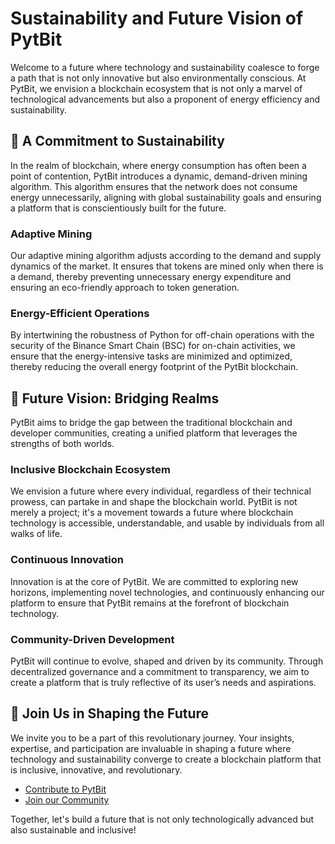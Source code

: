 # Sustainability and Future Vision of PytBit

Welcome to a future where technology and sustainability coalesce to forge a path that is not only innovative but also environmentally conscious. At PytBit, we envision a blockchain ecosystem that is not only a marvel of technological advancements but also a proponent of energy efficiency and sustainability.

## 🌱 A Commitment to Sustainability

In the realm of blockchain, where energy consumption has often been a point of contention, PytBit introduces a dynamic, demand-driven mining algorithm. This algorithm ensures that the network does not consume energy unnecessarily, aligning with global sustainability goals and ensuring a platform that is conscientiously built for the future.

### Adaptive Mining

Our adaptive mining algorithm adjusts according to the demand and supply dynamics of the market. It ensures that tokens are mined only when there is a demand, thereby preventing unnecessary energy expenditure and ensuring an eco-friendly approach to token generation.

### Energy-Efficient Operations

By intertwining the robustness of Python for off-chain operations with the security of the Binance Smart Chain (BSC) for on-chain activities, we ensure that the energy-intensive tasks are minimized and optimized, thereby reducing the overall energy footprint of the PytBit blockchain.

## 🚀 Future Vision: Bridging Realms

PytBit aims to bridge the gap between the traditional blockchain and developer communities, creating a unified platform that leverages the strengths of both worlds.

### Inclusive Blockchain Ecosystem

We envision a future where every individual, regardless of their technical prowess, can partake in and shape the blockchain world. PytBit is not merely a project; it's a movement towards a future where blockchain technology is accessible, understandable, and usable by individuals from all walks of life.

### Continuous Innovation

Innovation is at the core of PytBit. We are committed to exploring new horizons, implementing novel technologies, and continuously enhancing our platform to ensure that PytBit remains at the forefront of blockchain technology.

### Community-Driven Development

PytBit will continue to evolve, shaped and driven by its community. Through decentralized governance and a commitment to transparency, we aim to create a platform that is truly reflective of its user’s needs and aspirations.

## 🤝 Join Us in Shaping the Future

We invite you to be a part of this revolutionary journey. Your insights, expertise, and participation are invaluable in shaping a future where technology and sustainability converge to create a blockchain platform that is inclusive, innovative, and revolutionary.

- [Contribute to PytBit](CONTRIBUTING.md)
- [Join our Community](COMMUNITY.md)

Together, let's build a future that is not only technologically advanced but also sustainable and inclusive!
